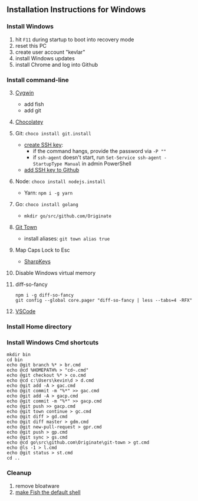 ## Installation Instructions for Windows

### Install Windows

1. hit `F11` during startup to boot into recovery mode
1. reset this PC
1. create user account "kevlar"
1. install Windows updates
1. install Chrome and log into Github

### Install command-line

3. [Cygwin](https://www.cygwin.com)
    - add fish
    - add git
1. [Chocolatey](https://chocolatey.org)
1. Git: `choco install git.install`
    - [create SSH key](https://help.github.com/articles/generating-a-new-ssh-key-and-adding-it-to-the-ssh-agent): 
      - if the command hangs, provide the password via `-P ""`
      - if `ssh-agent` doesn't start, run `Set-Service ssh-agent -StartupType Manual` in admin PowerShell
    - [add SSH key to Github](https://help.github.com/articles/adding-a-new-ssh-key-to-your-github-account)
1. Node: `choco install nodejs.install`
    - Yarn: `npm i -g yarn`
1. Go: `choco install golang`
    - `mkdir go/src/github.com/Originate`
1. [Git Town](https://github.com/Originate/git-town/releases)
    - install aliases: `git town alias true`
1. Map Caps Lock to Esc
    - [SharpKeys](https://github.com/randyrants/sharpkeys)
1. Disable Windows virtual memory
1. diff-so-fancy

    ```
    npm i -g diff-so-fancy
    git config --global core.pager "diff-so-fancy | less --tabs=4 -RFX"
    ```
1. [VSCode](vscode/README.md)


### Install Home directory



### Install Windows Cmd shortcuts

```
mkdir bin
cd bin
echo @git branch %* > br.cmd
echo @cd %HOMEPATH% > "cd~.cmd"
echo @git checkout %* > co.cmd
echo @cd c:\Users\kevin\d > d.cmd
echo @git add -A > gac.cmd
echo @git commit -m "%*" >> gac.cmd
echo @git add -A > gacp.cmd
echo @git commit -m "%*" >> gacp.cmd
echo @git push >> gacp.cmd
echo @git town continue > gc.cmd
echo @git diff > gd.cmd
echo @git diff master > gdm.cmd
echo @git new-pull-request > gpr.cmd
echo @git push > gp.cmd
echo @git sync > gs.cmd
echo @cd go\src\github.com\Originate\git-town > gt.cmd
echo @ls -1 > l.cmd
echo @git status > st.cmd
cd ..
```

### Cleanup

1. remove bloatware
1. [make Fish the default shell](https://www.kennethreitz.org/essays/fish-as-default-shell-on-windows-10)
